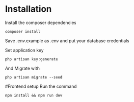 # Installation 

Install the composer dependencies

	composer install
	
Save .env.example as .env and put your database credentials

Set application key

	php artisan key:generate        

And Migrate with

`php artisan migrate --seed`

#Frontend setup
Run the command

    npm install && npm run dev
